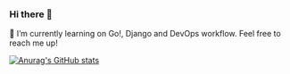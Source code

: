 ### Hi there 👋

🌱 I’m currently learning on Go!, Django and DevOps workflow. Feel free to reach me up!

[![Anurag's GitHub stats](https://github-readme-stats-wine-tau.vercel.app/api?username=donyfajarr&show_icons=true&theme=dracula&include_all_commits=true&count_private=true)](https://github.com/donyfajarr)
<!--
**donyfajarr/donyfajarr** is a ✨ _special_ ✨ repository because its `README.md` (this file) appears on your GitHub profile.

Here are some ideas to get you started:

- 🔭 I’m currently working on ...
- 
- 👯 I’m looking to collaborate on ...
- 🤔 I’m looking for help with ...
- 💬 Ask me about ...
- 📫 How to reach me: ...
- 😄 Pronouns: ...
- ⚡ Fun fact: ...
-->
